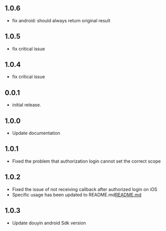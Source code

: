 ## 1.0.6

* fix android: should always return original result

## 1.0.5

* fix critical issue

## 1.0.4

* fix critical issue

## 0.0.1

* initial release.

## 1.0.0

* Update documentation

## 1.0.1

* Fixed the problem that authorization login cannot set the correct scope

## 1.0.2

* Fixed the issue of not receiving callback after authorized login on iOS 
* Specific usage has been updated to README.md[README.md](README.md)

## 1.0.3

* Update douyin android Sdk version
